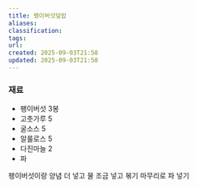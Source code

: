 ```yaml
---
title: 팽이버섯덮밥
aliases:
classification:
tags:
url:
created: 2025-09-03T21:58
updated: 2025-09-03T21:58
---
```


### 재료

- 팽이버섯 3봉
- 고춧가루 5
- 굴소스 5
- 알룰로스 5
- 다진마늘 2
- 파

팽이버섯이랑 양념 더 넣고 물 조금 넣고 볶기
마무리로 파 넣기

